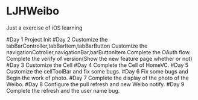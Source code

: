 # LJHWeibo
Just a exercise of iOS learning

#Day 1
Project Init
#Day 2
Customize the tabBarController,tabBarItem,tabBarButton
Customize the navigationCotroller,navigationBar,barButtonItem
Complete the OAuth flow.
Complete the verify of version(Show the new feature page whether or not)
#Day 3
Customize the Cell
#Day 4
Complete the Cell of HomeVC.
#Day 5
Customize the cellToolBar and fix some bugs.
#Day 6
Fix some bugs and Begin the work of photo.
#Day 7 
Complete the display of the photo of the Weibo.
#Day 8
Configure the pull refresh and new Weibo notify.
#Day 9
Complete the refresh and the user name bug.
